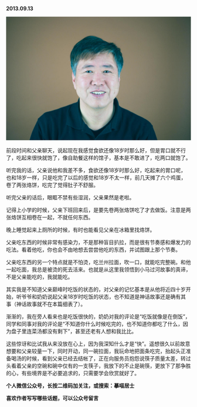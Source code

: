 
          
            
**2013.09.13**



![](img/51001-649b36a822915735.jpg)




前段时间和父亲聊天，说起现在我感觉食欲还像18岁时那么好，但是胃口就不行了，吃起来很快就饱了，像自助餐这样的馆子，基本是不敢进了，吃两口就饱了。

听完我的话，父亲说他和我差不多，食欲还像18岁时那么好，吃起来的胃口呢，也和18岁一样，只是吃完了以后的感觉和18岁不太一样，前几天摊了六个鸡蛋，卷了两张烙饼，吃完了觉得肚子不舒服。

听完父亲的话后，眼眶不禁有些湿润，父亲果然是老啦。

记得上小学的时候，父亲下班回来后，是要先卷两张烙饼吃了才去做饭。注意是两张烙饼互相卷在一起，不就任何东西。

晚上睡觉起来上厕所的时候，有时也能看见父亲在冰箱里找烙饼。

父亲吃东西的时候非常有感染力，不是那种盲目扒拉，而是很有节奏感和爆发力的吃法。看着他吃，你也会不由地想去尝尝他吃的东西，并试图跟上那个节奏。

父亲吃东西的另一个特点就是不怕烫，吃兰州拉面，吹一口，就能吃完整碗。和他一起吃面，我总是被烫的死去活来。也就是从这里我领悟到小马过河故事的真谛，不是父亲能吃的，我就能吃。

其实我是不知道父亲巅峰时吃饭的状态的，对父亲的记忆基本是从他将近四十岁开始，听爷爷和奶奶说起父亲18岁时吃饭的状态，也不知道是神话故事还是确有其事（神话故事就不在本篇细表了）。

渐渐的，我在旁人看来也是吃饭很快的，奶奶对我的评论是“吃饭就像是在倒饭”，同学和同事对我的评论是“不知道你什么时候吃完的，也不知道你都吃了什么，因为盘子里连菜汤都没有剩下”，甚至还老有人想和我比比。

这些惊讶和比试我从来没放在心上，因为我深知什么才是“快”。遥想很久以前故意想要和父亲较量一下，同时开动，同一碗拉面，我玩命地把面条吃完，抬起头正准备喝汤的时候，看到父亲已经去结帐了，正在向服务员抱怨说筷子质量太差，转过头看着父亲的空碗和碗中仅有的一支筷子，我放下的不止是碗筷，更放下了那争胜的心，有些境界是不必要追求的，只需要学会欣赏就好了。


**个人微信公众号，长按二维码加关注，或搜索：摹喵居士**

**喜欢作者写写哪些话题，可以公众号留言**




          
        